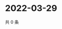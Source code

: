 # 2022-03-29

共 0 条

<!-- BEGIN WEIBO -->
<!-- 最后更新时间 Tue Mar 29 2022 01:08:35 GMT+0800 (China Standard Time) -->

<!-- END WEIBO -->

